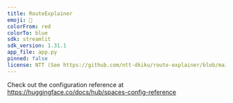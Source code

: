 ```yaml
---
title: RouteExplainer
emoji: 🚗
colorFrom: red
colorTo: blue
sdk: streamlit
sdk_version: 1.31.1
app_file: app.py
pinned: false
license: NTT (See https://github.com/ntt-dkiku/route-explainer/blob/main/LICENSE)
---
```


Check out the configuration reference at https://huggingface.co/docs/hub/spaces-config-reference